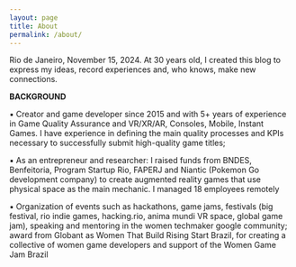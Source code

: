 ```yaml
---
layout: page
title: About
permalink: /about/
---
```


Rio de Janeiro, November 15, 2024.
At 30 years old, I created this blog to express my ideas, record experiences and, who knows, make new connections.


<b>BACKGROUND</b>


 ▪ Creator and game developer since 2015 and with 5+ years of experience in Game Quality Assurance and VR/XR/AR, Consoles, Mobile, Instant Games. I have experience in defining the main quality processes and KPIs necessary to successfully submit high-quality game titles;

 
 ▪ As an entrepreneur and researcher: I raised funds from BNDES, Benfeitoria, Program Startup Rio, FAPERJ and Niantic (Pokemon Go
development company) to create augmented reality games that use physical space as the main mechanic. I managed 18 employees
remotely


 ▪ Organization of events such as hackathons, game jams, festivals (big festival, rio indie games, hacking.rio, anima mundi VR space, global game jam), speaking and mentoring in the women techmaker google community; award from Globant as Women That Build Rising Start Brazil, for creating a collective of women game developers and support of the Women Game Jam Brazil


